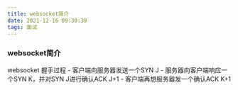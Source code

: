 ```yaml
---
title: websocket简介
date: 2021-12-16 09:30:39
tags: 面试
---
```




### websocket简介


websocket 握手过程
	- 客户端向服务器发送一个SYN J
	- 服务器向客户端响应一个SYN K，并对SYN J进行确认ACK J+1
	- 客户端再想服务器发一个确认ACK K+1
